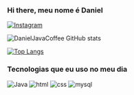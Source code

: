 ### Hi there, meu nome é Daniel

<!--
**DanielJavaCoffee/DanielJavaCoffee** is a ✨ _special_ ✨ repository because its `README.md` (this file) appears on your GitHub profile.

Here are some ideas to get you started:

- 🔭 I’m currently working on ...
- 🌱 I’m currently learning ...
- 👯 I’m looking to collaborate on ...
- 🤔 I’m looking for help with ...
- 💬 Ask me about ...
- 📫 How to reach me: ...
- 😄 Pronouns: ...
- ⚡ Fun fact: ...
-->
[![Instagram](https://img.shields.io/badge/Instagram-E4405F?style=for-the-badge&logo=instagram&logoColor=white)](https://www.instagram.com/0danielsilva00/)

![DanielJavaCoffee GitHub stats](https://github-readme-stats.vercel.app/api?username=DanielJavaCoffee&show_icons=true&theme=dark)

[![Top Langs](https://github-readme-stats.vercel.app/api/top-langs/?username=DanielJavaCoffee)](https://github.com/DanielJavaCoffee/github-readme-stats)

### Tecnologias que eu uso no meu dia

 ![Java](https://img.shields.io/badge/Java-ED8B00?style=for-the-badge&logo=java&logoColor=white)
 ![html](	https://img.shields.io/badge/HTML5-E34F26?style=for-the-badge&logo=html5&logoColor=white)
 ![css](	https://img.shields.io/badge/CSS3-1572B6?style=for-the-badge&logo=css3&logoColor=white)
 ![mysql](	https://img.shields.io/badge/MySQL-00000F?style=for-the-badge&logo=mysql&logoColor=white)
 
